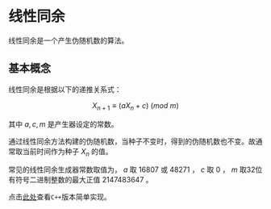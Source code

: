 # 线性同余

线性同余是一个产生伪随机数的算法。

## 基本概念

线性同余是根据以下的递推关系式：

$$X_{n+1} \equiv (aX_n + c) \ (mod \ m)$$

其中 $a,c,m$ 是产生器设定的常数。

通过线性同余方法构建的伪随机数，当种子不变时，得到的伪随机数也不变。故通常取当前时间作为种子 $X_n$ 的值。

常见的线性同余生成器常数取值为， $a$ 取 $16807$ 或 $48271$ ， $c$ 取 $0$ ， $m$ 取32位有符号二进制整数的最大正值 $2147483647$ 。

点击[此处](https://github.com/CnLzh/NoteBook/tree/main/Algorithm/LinearCongruential/src/main.cc)查看`C++`版本简单实现。
